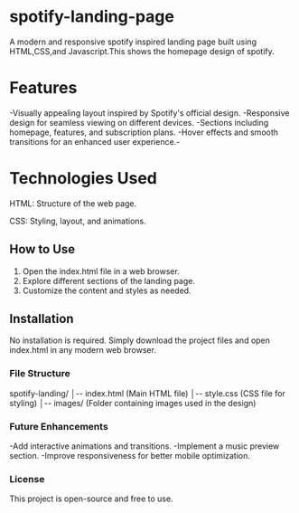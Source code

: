 # spotify-landing-page
A modern and responsive spotify inspired landing page built using HTML,CSS,and Javascript.This shows the homepage design of spotify.

# Features
-Visually appealing layout inspired by Spotify's official design.
-Responsive design for seamless viewing on different devices.
-Sections including homepage, features, and subscription plans.
-Hover effects and smooth transitions for an enhanced user experience.-

# Technologies Used

HTML: Structure of the web page.

CSS: Styling, layout, and animations.

## How to Use

1. Open the index.html file in a web browser.
2. Explore different sections of the landing page.
3. Customize the content and styles as needed.


## Installation

No installation is required. Simply download the project files and open index.html in any modern web browser.

### File Structure

spotify-landing/
│-- index.html  (Main HTML file)
│-- style.css   (CSS file for styling)
│-- images/     (Folder containing images used in the design)

### Future Enhancements

-Add interactive animations and transitions.
-Implement a music preview section.
-Improve responsiveness for better mobile optimization.

### License

This project is open-source and free to use.
